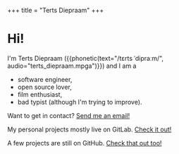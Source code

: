 +++
title = "Terts Diepraam"
+++

# Hi!
I'm <span class="highlight">Terts Diepraam</span> ({{phonetic(text="/tɛrts ˈdipraːm/", audio="terts_diepraam.mpga")}}) and I am a

- software engineer,
- open source lover,
- film enthusiast,
- bad typist (although I'm trying to improve).

Want to get in contact?
<span class="button-row">
    [Send me an email!](mailto:terts.diepraam@gmail.com)
</span>

My personal projects mostly live on GitLab.
<span class="button-row">
    [Check it out!](https://gitlab.com/tertsdiepraam)
</span>

A few projects are still on GitHub.
<span class="button-row">
    [Check that out too!](https://github.com/tertsdiepraam)
</span>